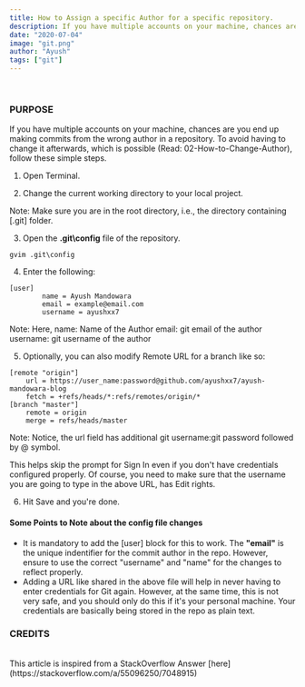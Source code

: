 ```yaml
---
title: How to Assign a specific Author for a specific repository.
description: If you have multiple accounts on your machine, chances are you end up making commits from the wrong author in a repository. To avoid that read on.
date: "2020-07-04"
image: "git.png"
author: "Ayush"
tags: ["git"]
---
```


<br />

<h3>PURPOSE</h3>
If you have multiple accounts on your machine, chances are you end up making commits from the wrong author in a repository.
To avoid having to change it afterwards, which is possible (Read: 02-How-to-Change-Author), follow these simple steps.

1. Open Terminal.

2. Change the current working directory to your local project.

Note: Make sure you are in the root directory, i.e., the directory containing [.git] folder.

3. Open the <b>.git\config</b> file of the repository.

```
gvim .git\config
```

4. Enter the following:

```
[user]
        name = Ayush Mandowara
        email = example@email.com
        username = ayushxx7
```

<p>
Note: Here,
name: Name of the Author
email: git email of the author
username: git username of the author
</p>

5. Optionally, you can also modify Remote URL for a branch like so:

```
[remote "origin"]
	url = https://user_name:password@github.com/ayushxx7/ayush-mandowara-blog
	fetch = +refs/heads/*:refs/remotes/origin/*
[branch "master"]
	remote = origin
	merge = refs/heads/master
```

<p>
Note: Notice, the url field has additional git username:git password followed by @ symbol.

This helps skip the prompt for Sign In even if you don't have credentials configured properly. Of course, you need to make sure that the username you are going to type in the above URL, has Edit rights.
</p>

6. Hit Save and you're done.

<h4> Some Points to Note about the config file changes </h4>

  - It is mandatory to add the [user] block for this to work. The <b>"email"</b> is the unique indentifier for the commit author in the repo. However, ensure to use the correct "username" and "name" for the changes to reflect properly.
  - Adding a URL like shared in the above file will help in never having to enter credentials for Git again. However, at the same time, this is not very safe, and you should only do this if it's your personal machine. Your credentials are basically being stored in the repo as plain text.

<h3>CREDITS</h3>
<br>
This article is inspired from a StackOverflow Answer [here](https://stackoverflow.com/a/55096250/7048915)
<br>


